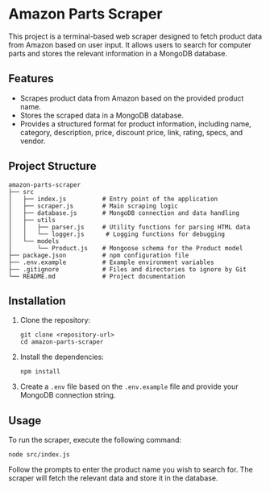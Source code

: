 # Amazon Parts Scraper

This project is a terminal-based web scraper designed to fetch product data from Amazon based on user input. It allows users to search for computer parts and stores the relevant information in a MongoDB database.

## Features

- Scrapes product data from Amazon based on the provided product name.
- Stores the scraped data in a MongoDB database.
- Provides a structured format for product information, including name, category, description, price, discount price, link, rating, specs, and vendor.

## Project Structure

```
amazon-parts-scraper
├── src
│   ├── index.js          # Entry point of the application
│   ├── scraper.js        # Main scraping logic
│   ├── database.js       # MongoDB connection and data handling
│   ├── utils
│   │   ├── parser.js     # Utility functions for parsing HTML data
│   │   └── logger.js      # Logging functions for debugging
│   └── models
│       └── Product.js    # Mongoose schema for the Product model
├── package.json          # npm configuration file
├── .env.example          # Example environment variables
├── .gitignore            # Files and directories to ignore by Git
└── README.md             # Project documentation
```

## Installation

1. Clone the repository:

   ```
   git clone <repository-url>
   cd amazon-parts-scraper
   ```

2. Install the dependencies:

   ```
   npm install
   ```

3. Create a `.env` file based on the `.env.example` file and provide your MongoDB connection string.

## Usage

To run the scraper, execute the following command:

```
node src/index.js
```

Follow the prompts to enter the product name you wish to search for. The scraper will fetch the relevant data and store it in the database.
